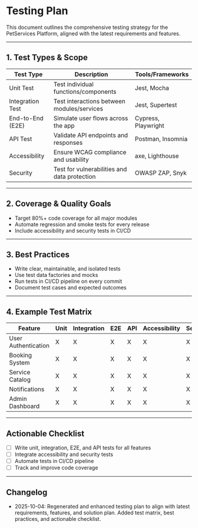 # Testing Plan

This document outlines the comprehensive testing strategy for the PetServices Platform, aligned with the latest requirements and features.

---

## 1. Test Types & Scope
| Test Type         | Description                                      | Tools/Frameworks         |
|-------------------|--------------------------------------------------|--------------------------|
| Unit Test         | Test individual functions/components              | Jest, Mocha              |
| Integration Test  | Test interactions between modules/services        | Jest, Supertest          |
| End-to-End (E2E)  | Simulate user flows across the app                | Cypress, Playwright      |
| API Test          | Validate API endpoints and responses              | Postman, Insomnia        |
| Accessibility     | Ensure WCAG compliance and usability              | axe, Lighthouse          |
| Security          | Test for vulnerabilities and data protection      | OWASP ZAP, Snyk          |

---

## 2. Coverage & Quality Goals
- Target 80%+ code coverage for all major modules
- Automate regression and smoke tests for every release
- Include accessibility and security tests in CI/CD

---

## 3. Best Practices
- Write clear, maintainable, and isolated tests
- Use test data factories and mocks
- Run tests in CI/CD pipeline on every commit
- Document test cases and expected outcomes

---

## 4. Example Test Matrix
| Feature                | Unit | Integration | E2E | API | Accessibility | Security |
|------------------------|------|-------------|-----|-----|---------------|----------|
| User Authentication    |  X   |      X      |  X  |  X  |      X        |    X     |
| Booking System         |  X   |      X      |  X  |  X  |      X        |    X     |
| Service Catalog        |  X   |      X      |  X  |  X  |      X        |    X     |
| Notifications          |  X   |      X      |  X  |  X  |      X        |    X     |
| Admin Dashboard        |  X   |      X      |  X  |  X  |      X        |    X     |

---

## Actionable Checklist
- [ ] Write unit, integration, E2E, and API tests for all features
- [ ] Integrate accessibility and security tests
- [ ] Automate tests in CI/CD pipeline
- [ ] Track and improve code coverage

---

## Changelog
- 2025-10-04: Regenerated and enhanced testing plan to align with latest requirements, features, and solution plan. Added test matrix, best practices, and actionable checklist.

